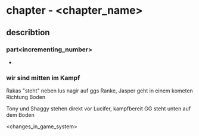 # chapter<number> - <chapter_name>

## describtion

###  part<incrementing_number>

+ <description>

### wir sind mitten im Kampf
Rakas "steht" neben lus nagir auf ggs Ranke, Jasper geht in einem kometen Richtung Boden

Tony und Shaggy stehen direkt vor Lucifer, kampfbereit
GG steht unten auf dem Boden

<changes_in_game_system>
